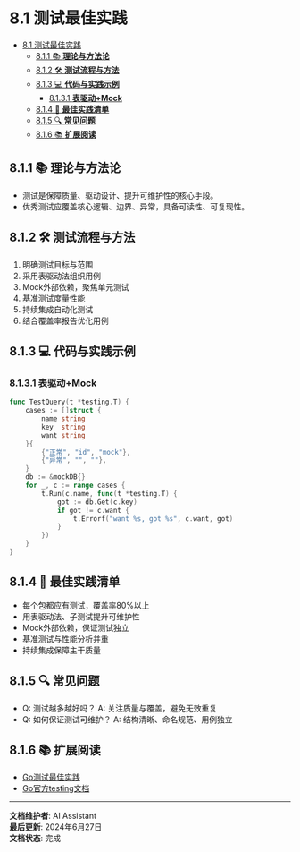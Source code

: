# 8.1 测试最佳实践

<!-- TOC START -->
- [8.1 测试最佳实践](#测试最佳实践)
  - [8.1.1 📚 **理论与方法论**](#📚-**理论与方法论**)
  - [8.1.2 🛠️ **测试流程与方法**](#🛠️-**测试流程与方法**)
  - [8.1.3 💻 **代码与实践示例**](#💻-**代码与实践示例**)
    - [8.1.3.1 **表驱动+Mock**](#**表驱动+mock**)
  - [8.1.4 🎯 **最佳实践清单**](#🎯-**最佳实践清单**)
  - [8.1.5 🔍 **常见问题**](#🔍-**常见问题**)
  - [8.1.6 📚 **扩展阅读**](#📚-**扩展阅读**)
<!-- TOC END -->














## 8.1.1 📚 **理论与方法论**

- 测试是保障质量、驱动设计、提升可维护性的核心手段。
- 优秀测试应覆盖核心逻辑、边界、异常，具备可读性、可复现性。

## 8.1.2 🛠️ **测试流程与方法**

1. 明确测试目标与范围
2. 采用表驱动法组织用例
3. Mock外部依赖，聚焦单元测试
4. 基准测试度量性能
5. 持续集成自动化测试
6. 结合覆盖率报告优化用例

## 8.1.3 💻 **代码与实践示例**

### 8.1.3.1 **表驱动+Mock**

```go
func TestQuery(t *testing.T) {
    cases := []struct {
        name string
        key  string
        want string
    }{
        {"正常", "id", "mock"},
        {"异常", "", ""},
    }
    db := &mockDB{}
    for _, c := range cases {
        t.Run(c.name, func(t *testing.T) {
            got := db.Get(c.key)
            if got != c.want {
                t.Errorf("want %s, got %s", c.want, got)
            }
        })
    }
}
```

## 8.1.4 🎯 **最佳实践清单**

- 每个包都应有测试，覆盖率80%以上
- 用表驱动法、子测试提升可维护性
- Mock外部依赖，保证测试独立
- 基准测试与性能分析并重
- 持续集成保障主干质量

## 8.1.5 🔍 **常见问题**

- Q: 测试越多越好吗？
  A: 关注质量与覆盖，避免无效重复
- Q: 如何保证测试可维护？
  A: 结构清晰、命名规范、用例独立

## 8.1.6 📚 **扩展阅读**

- [Go测试最佳实践](https://geektutu.com/post/hpg-golang-test-best-practice.html)
- [Go官方testing文档](https://golang.org/pkg/testing/)

---

**文档维护者**: AI Assistant  
**最后更新**: 2024年6月27日  
**文档状态**: 完成
